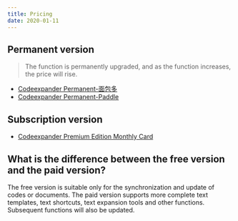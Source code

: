 ```yaml
---
title: Pricing
date: 2020-01-11
---
```


## Permanent version

> The function is permanently upgraded, and as the function increases, the price will rise.

- [Codeexpander Permanent-面包多](https://mianbaoduo.com/o/bread/ZZ6bl5w=)
- [Codeexpander Permanent-Paddle](https://pay.paddle.com/checkout/540339)

## Subscription version

- [Codeexpander Premium Edition Monthly Card](https://mianbaoduo.com/o/bread/ZpiWmZ0=)


## What is the difference between the free version and the paid version?

The free version is suitable only for the synchronization and update of codes or documents.
The paid version supports more complete text templates, text shortcuts, text expansion tools and other functions. Subsequent functions will also be updated.